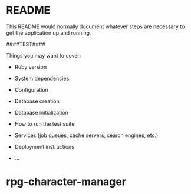 # README

This README would normally document whatever steps are necessary to get the
application up and running.

####TEST####

Things you may want to cover:

* Ruby version

* System dependencies

* Configuration

* Database creation

* Database initialization

* How to run the test suite

* Services (job queues, cache servers, search engines, etc.)

* Deployment instructions

* ...
# rpg-character-manager
